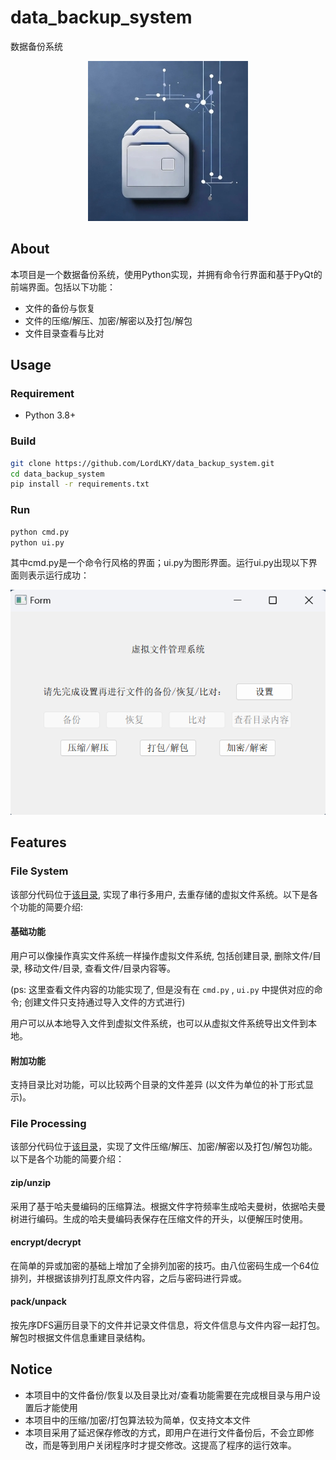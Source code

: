 # data_backup_system
数据备份系统

<div align=center>
<img src="https://github.com/LordLKY/data_backup_system/blob/main/asset/3.jpg">
</div>

## About

本项目是一个数据备份系统，使用Python实现，并拥有命令行界面和基于PyQt的前端界面。包括以下功能：

- 文件的备份与恢复
- 文件的压缩/解压、加密/解密以及打包/解包
- 文件目录查看与比对

## Usage

### Requirement

- Python 3.8+

### Build

```bash
git clone https://github.com/LordLKY/data_backup_system.git
cd data_backup_system
pip install -r requirements.txt
```

### Run

```bash
python cmd.py
python ui.py
```

其中cmd.py是一个命令行风格的界面；ui.py为图形界面。运行ui.py出现以下界面则表示运行成功：

<div align=center>
<img src="https://github.com/LordLKY/data_backup_system/blob/main/asset/2.png">
</div>

## Features

### File System

该部分代码位于[该目录](https://github.com/LordLKY/data_backup_system/tree/main/file_system), 实现了串行多用户, 去重存储的虚拟文件系统。以下是各个功能的简要介绍:

#### 基础功能

用户可以像操作真实文件系统一样操作虚拟文件系统, 包括创建目录, 删除文件/目录, 移动文件/目录, 查看文件/目录内容等。

(ps: 这里查看文件内容的功能实现了, 但是没有在 `cmd.py` , `ui.py` 中提供对应的命令; 创建文件只支持通过导入文件的方式进行)

用户可以从本地导入文件到虚拟文件系统，也可以从虚拟文件系统导出文件到本地。

#### 附加功能

支持目录比对功能，可以比较两个目录的文件差异 (以文件为单位的补丁形式显示)。

### File Processing

该部分代码位于[该目录](https://github.com/LordLKY/data_backup_system/tree/main/file_process)，实现了文件压缩/解压、加密/解密以及打包/解包功能。以下是各个功能的简要介绍：

#### zip/unzip

采用了基于哈夫曼编码的压缩算法。根据文件字符频率生成哈夫曼树，依据哈夫曼树进行编码。生成的哈夫曼编码表保存在压缩文件的开头，以便解压时使用。

#### encrypt/decrypt

在简单的异或加密的基础上增加了全排列加密的技巧。由八位密码生成一个64位排列，并根据该排列打乱原文件内容，之后与密码进行异或。

#### pack/unpack

按先序DFS遍历目录下的文件并记录文件信息，将文件信息与文件内容一起打包。解包时根据文件信息重建目录结构。

## Notice

- 本项目中的文件备份/恢复以及目录比对/查看功能需要在完成根目录与用户设置后才能使用
- 本项目中的压缩/加密/打包算法较为简单，仅支持文本文件
- 本项目采用了延迟保存修改的方式，即用户在进行文件备份后，不会立即修改，而是等到用户关闭程序时才提交修改。这提高了程序的运行效率。
